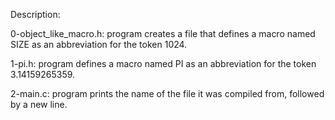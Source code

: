 Description:

0-object_like_macro.h: program creates a file that defines a macro named SIZE as an abbreviation for the token 1024.

1-pi.h: program defines a macro named PI as an abbreviation for the token 3.14159265359.

2-main.c: program prints the name of the file it was compiled from, followed by a new line.

